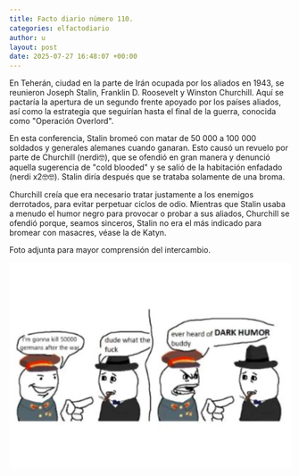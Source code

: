 ```yaml
---
title: Facto diario número 110.
categories: elfactodiario
author: u
layout: post
date: 2025-07-27 16:48:07 +00:00
---
```

En Teherán, ciudad en la parte de Irán ocupada por los aliados en 1943, se reunieron Joseph Stalin, Franklin D. Roosevelt y Winston Churchill. Aquí se pactaría la apertura de un segundo frente apoyado por los países aliados, así como la estrategia que seguirían hasta el final de la guerra, conocida como "Operación Overlord".

En esta conferencia, Stalin bromeó con matar de 50 000 a 100 000 soldados y generales alemanes cuando ganaran. Esto causó un revuelo por parte de Churchill (nerdi🤓), que se ofendió en gran manera y denunció aquella sugerencia de "cold blooded" y se salió de la habitación enfadado (nerdi x2🤓🤓). Stalin diría después que se trataba solamente de una broma.

Churchill creía que era necesario tratar justamente a los enemigos derrotados, para evitar perpetuar ciclos de odio. Mientras que Stalin usaba a menudo el humor negro para provocar o probar a sus aliados, Churchill se ofendió porque, seamos sinceros, Stalin no era el más indicado para bromear con masacres, véase la de Katyn.

Foto adjunta para mayor comprensión del intercambio.

![2025_07_27_16_48_28_untitled-1.webp](assets/2025_07_27_16_48_28_untitled-1.webp)
